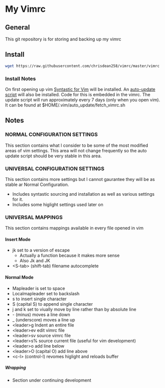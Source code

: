 My Vimrc
========

General
-------

This git repository is for storing and backing up my vimrc

Install
-------

```sh
wget https://raw.githubusercontent.com/chrisdean258/vimrc/master/vimrc -O $HOME/.vimrc
```

### Install Notes

On first opening up vim [Syntastic for Vim](https://github.com/vim-syntastic/syntastic) will be installed.
An [auto-update script](https://github.com/chrisdean258/vimrc/blob/master/fetch_vimrc.sh) will also be installed.
Code for this is embedded in the vimrc. The update script will run approximately every 7 days (only when you open vim).
It can be found at $HOME/.vim/auto\_update/fetch\_vimrc.sh


Notes
-----

### NORMAL CONFIGURATION SETTINGS
This section contains what I consider to be some of the most modified areas of vim settings. This area will not change frequently so the auto update script should be very stable in this area.

### UNIVERSAL CONFIGURATION SETTINGS
This section contains more settings but I cannot gaurantee they will be as stable ar Normal Configuration.
- Includes syntastic sourcing and installation as well as various settings for it.
- Includes some higlight settings used later on

### UNIVERSAL MAPPINGS
This section contains mappings available in every file opened in vim

#### Insert Mode
- jk set to a version of escape
  - Actually a function because it makes more sense
  - Also Jk and JK
- \<S-tab\> (shift-tab) filename autocomplete

#### Normal Mode
- Mapleader is set to space
- Localmapleader set to backslash
- s to insert single character
- S (capital S) to append single character
- j and k set to viually move by line rather than by absolute line
- \- (minus) moves a line down
- _ (underscore) moves a line up
- \<leader\>g Indent an entire file
- \<leader\>ev edit vimrc file
- \<leader\>sv source vimrc file
- \<leader\>s% source current file (useful for vim development)
- \<leader\>o add line below
- \<leader\>O (capital O) add line above
- \<c-l\> (control-l) revomes higlight and reloads buffer

##### Wrapping
- Section under continuing development
